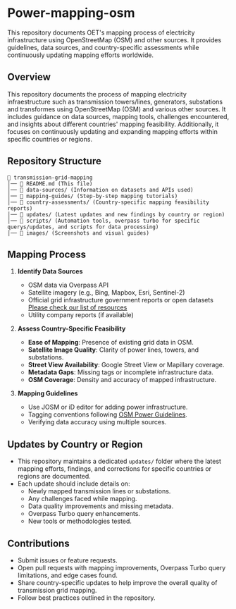 # Power-mapping-osm
This repository documents OET's mapping process of electricity infrastructure using OpenStreetMap (OSM) and other sources. It provides guidelines, data sources, and country-specific assessments while continuously updating mapping efforts worldwide.

## Overview
This repository documents the process of mapping electricity infraestructure such as transmission towers/lines, generators, substations and transformes using OpenStreetMap (OSM) and various other sources. It includes guidance on data sources, mapping tools, challenges encountered, and insights about different countries' mapping feasibility. Additionally, it focuses on continuously updating and expanding mapping efforts within specific countries or regions.

## Repository Structure
```
📂 transmission-grid-mapping
│── 📄 README.md (This file)
│── 📂 data-sources/ (Information on datasets and APIs used)
│── 📂 mapping-guides/ (Step-by-step mapping tutorials)
│── 📂 country-assessments/ (Country-specific mapping feasibility reports)
│── 📂 updates/ (Latest updates and new findings by country or region)
│── 📂 scripts/ (Automation tools, overpass turbo for specific querys/updates, and scripts for data processing)
│── 📂 images/ (Screenshots and visual guides)
```

## Mapping Process
1. **Identify Data Sources**
   - OSM data via Overpass API
   - Satellite imagery (e.g., Bing, Mapbox, Esri, Sentinel-2)
   - Official grid infrastructure government reports or open datasets [Please check our list of resources](https://github.com/open-energy-transition/Awesome-Electric-Grid-Mapping)
   - Utility company reports (if available)

2. **Assess Country-Specific Feasibility**
   - **Ease of Mapping**: Presence of existing grid data in OSM.
   - **Satellite Image Quality**: Clarity of power lines, towers, and substations.
   - **Street View Availability**: Google Street View or Mapillary coverage.
   - **Metadata Gaps**: Missing tags or incomplete infrastructure data.
   - **OSM Coverage**: Density and accuracy of mapped infrastructure.

3. **Mapping Guidelines**
   - Use JOSM or iD editor for adding power infrastructure.
   - Tagging conventions following [OSM Power Guidelines](https://wiki.openstreetmap.org/wiki/Power).
   - Verifying data accuracy using multiple sources.

## Updates by Country or Region
- This repository maintains a dedicated `updates/` folder where the latest mapping efforts, findings, and corrections for specific countries or regions are documented.
- Each update should include details on:
  - Newly mapped transmission lines or substations.
  - Any challenges faced while mapping.
  - Data quality improvements and missing metadata.
  - Overpass Turbo query enhancements.
  - New tools or methodologies tested.

## Contributions
- Submit issues or feature requests.
- Open pull requests with mapping improvements, Overpass Turbo query limitations, and edge cases found.
- Share country-specific updates to help improve the overall quality of transmission grid mapping.
- Follow best practices outlined in the repository.

